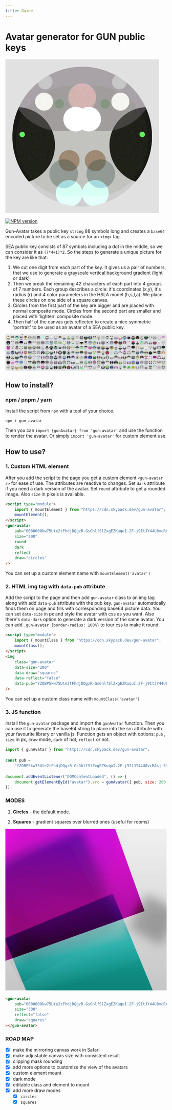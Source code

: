 ```yaml
---
title: Guide
---
```


# Avatar generator for GUN public keys

![avatar](/avatars.gif)

<a href="https://www.npmjs.com/package/gun-avatar" target="_blank"><img src="https://img.shields.io/npm/v/gun-avatar?color=E23C92&logo=npm&style=for-the-badge" alt="NPM version"></a>

Gun-Avatar takes a public key `string` 88 symbols long and creates a `base64` encoded picture to be set as a source for an `<img>` tag.

SEA public key consists of 87 symbols including a dot in the middle, so we can consider it as `(7*4+1)*2`. So the steps to generate a unique picture for the key are like that:

1. We cut one digit from each part of the key. It gives us a pair of numbers, that we use to generate a grayscale vertical background gradient (light or dark)
2. Then we break the remaining 42 characters of each part into 4 groups of 7 numbers. Each group describes a circle: it's coordinates (x,y), it's radius (r) and 4 color parameters in the HSLA model (h,s,l,a). We place these circles on one side of a square canvas.
3. Circles from the first part of the key are bigger and are placed with normal composite mode. Circles from the second part are smaller and placed with 'lighten' composite mode.
4. Then half of the canvas gets reflected to create a nice symmetric 'portrait' to be used as an avatar of a SEA public key.

![avatars](/avatar-list.png)

## How to install?

### npm / pnpm / yarn

Install the script from `npm` with a tool of your choice.

```shell
npm i gun-avatar
```

Then you can `import {gunAvatar} from 'gun-avatar'` and use the function to render the avatar. Or simply `import 'gun-avatar'` for custom element use.

## How to use?

### 1. Custom HTML element

After you add the script to the page you get a custom element `<gun-avatar />` for ease of use. The attributes are reactive to changes. Set `dark` attribute if you need a dark version of the avatar. Set `round` attribute to get a rounded image. Also `size` in pixels is available.

```html
<script type="module">
	import { mountElement } from "https://cdn.skypack.dev/gun-avatar";
	mountElement();
</script>
<gun-avatar
	pub="0000000kw75Ute2tFhdjDQgzR-GsGhlfSlZxgEZKuquI.2F-j9ItJY44U8vcRAsj-5lxnECG5TDyuPD8gEiuInp8"
	size="300"
	round
	dark
	reflect
	draw="circles"
/>
```

You can set up a custom element name with `mountElement('avatar')`

### 2. HTML img tag with `data-pub` attribute

Add the script to the page and then add `gun-avatar` class to an img tag along with add `data-pub` attribute with the pub key. `gun-avatar` automatically finds them on page and fills with corresponding base64 picture data. You can set `data-size` in px and style the avatar with css as you want. Also there's `data-dark` option to generate a dark version of the same avatar. You can add `.gun-avatar {border-radius: 100%}` to tour css to make it round.

```html
<script type="module">
	import { mountClass } from "https://cdn.skypack.dev/gun-avatar";
	mountClass();
</script>
<img
	class="gun-avatar"
	data-size="200"
	data-draw="squares"
	data-reflect="false"
	data-pub="YZOBPSkw75Ute2tFhdjDQgzR-GsGhlfSlZxgEZKuquI.2F-j9ItJY44U8vcRAsj-5lxnECG5TDyuPD8gEiuInp8"
/>
```

You can set up a custom class name with `mountClass('avatar')`

### 3. JS function

Install the `gun-avatar` package and import the `gunAvatar` function. Then you can use it to generate the base64 string to place into the src attribute with your favourite library or vanilla js. Function gets an object with options: `pub` , `size` in px, `draw` mode, `dark` of not, `reflect` or not.

```javascript
import { gunAvatar } from "https://cdn.skypack.dev/gun-avatar";

const pub =
	"YZOBPSkw75Ute2tFhdjDQgzR-GsGhlfSlZxgEZKuquI.2F-j9ItJY44U8vcRAsj-5lxnECG5TDyuPD8gEiuInp8";

document.addEventListener("DOMContentLoaded", () => {
	document.getElementById("avatar").src = gunAvatar({ pub, size: 200 });
});
```

### MODES

1. **Circles** - the default mode.

2. **Squares** - gradient squares over blurred ones (useful for rooms)

![rooms](/rooms.gif)

```html
<gun-avatar
	pub="0000000kw75Ute2tFhdjDQgzR-GsGhlfSlZxgEZKuquI.2F-j9ItJY44U8vcRAsj-5lxnECG5TDyuPD8gEiuInp8"
	size="300"
	reflect="false"
	draw="squares"
></gun-avatar>
```

### ROAD MAP

- [x] make the mirroring canvas work in Safari
- [x] make adjustable canvas size with consistent result
- [x] clipping mask rounding
- [x] add more options to customize the view of the avatars
- [x] custom element mount
- [x] dark mode
- [x] editable class and element to mount
- [x] add more draw modes
  - [x] `circles`
  - [x] `squares`

